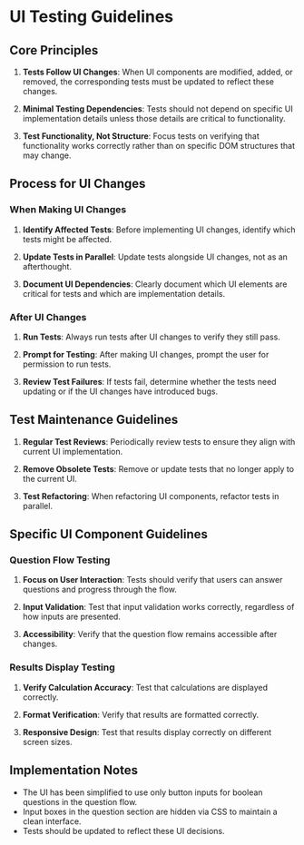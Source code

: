 # UI Testing Guidelines

## Core Principles

1. **Tests Follow UI Changes**: When UI components are modified, added, or removed, the corresponding tests must be updated to reflect these changes.

2. **Minimal Testing Dependencies**: Tests should not depend on specific UI implementation details unless those details are critical to functionality.

3. **Test Functionality, Not Structure**: Focus tests on verifying that functionality works correctly rather than on specific DOM structures that may change.

## Process for UI Changes

### When Making UI Changes

1. **Identify Affected Tests**: Before implementing UI changes, identify which tests might be affected.

2. **Update Tests in Parallel**: Update tests alongside UI changes, not as an afterthought.

3. **Document UI Dependencies**: Clearly document which UI elements are critical for tests and which are implementation details.

### After UI Changes

1. **Run Tests**: Always run tests after UI changes to verify they still pass.

2. **Prompt for Testing**: After making UI changes, prompt the user for permission to run tests.

3. **Review Test Failures**: If tests fail, determine whether the tests need updating or if the UI changes have introduced bugs.

## Test Maintenance Guidelines

1. **Regular Test Reviews**: Periodically review tests to ensure they align with current UI implementation.

2. **Remove Obsolete Tests**: Remove or update tests that no longer apply to the current UI.

3. **Test Refactoring**: When refactoring UI components, refactor tests in parallel.

## Specific UI Component Guidelines

### Question Flow Testing

1. **Focus on User Interaction**: Tests should verify that users can answer questions and progress through the flow.

2. **Input Validation**: Test that input validation works correctly, regardless of how inputs are presented.

3. **Accessibility**: Verify that the question flow remains accessible after changes.

### Results Display Testing

1. **Verify Calculation Accuracy**: Test that calculations are displayed correctly.

2. **Format Verification**: Verify that results are formatted correctly.

3. **Responsive Design**: Test that results display correctly on different screen sizes.

## Implementation Notes

- The UI has been simplified to use only button inputs for boolean questions in the question flow.
- Input boxes in the question section are hidden via CSS to maintain a clean interface.
- Tests should be updated to reflect these UI decisions. 